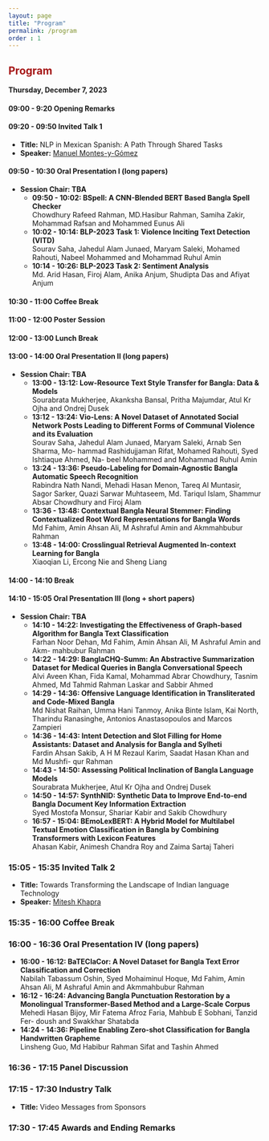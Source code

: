 ```yaml
---
layout: page
title: "Program"
permalink: /program
order : 1
---
```


<h2 style="color: #a61717">Program</h2>


<!-- ## Schedule -->
**Thursday, December 7, 2023**

#### 09:00 - 9:20 Opening Remarks


#### 09:20 - 09:50 Invited Talk 1
<!-- - **Time:** 09:20 - 09:50 -->
- **Title:** NLP in Mexican Spanish: A Path Through Shared Tasks
- **Speaker:** [Manuel Montes-y-Gómez](https://ccc.inaoep.mx/~mmontesg/)

#### 09:50 - 10:30 Oral Presentation I (long papers)
- **Session Chair: TBA**
  - **09:50 - 10:02: BSpell: A CNN-Blended BERT Based Bangla Spell Checker** <br>
  Chowdhury Rafeed Rahman, MD.Hasibur Rahman, Samiha Zakir, Mohammad Rafsan and Mohammed Eunus Ali
  - **10:02 - 10:14: BLP-2023 Task 1: Violence Inciting Text Detection (VITD)**<br>
  Sourav Saha, Jahedul Alam Junaed, Maryam Saleki, Mohamed Rahouti, Nabeel Mohammed and Mohammad Ruhul Amin
  - **10:14 - 10:26: BLP-2023 Task 2: Sentiment Analysis**<br>
  Md. Arid Hasan, Firoj Alam, Anika Anjum, Shudipta Das and Afiyat Anjum

#### 10:30 - 11:00 Coffee Break

#### 11:00 - 12:00 Poster Session

#### 12:00 - 13:00 Lunch Break

#### 13:00 - 14:00 Oral Presentation II (long papers)
- **Session Chair: TBA**
  - **13:00 - 13:12: Low-Resource Text Style Transfer for Bangla: Data & Models**<br>
  Sourabrata Mukherjee, Akanksha Bansal, Pritha Majumdar, Atul Kr Ojha and Ondrej Dusek
  - **13:12 - 13:24: Vio-Lens: A Novel Dataset of Annotated Social Network Posts Leading to Different Forms of Communal Violence and its Evaluation**<br>
  Sourav Saha, Jahedul Alam Junaed, Maryam Saleki, Arnab Sen Sharma, Mo- hammad Rashidujjaman Rifat, Mohamed Rahouti, Syed Ishtiaque Ahmed, Na- beel Mohammed and Mohammad Ruhul Amin
  - **13:24 - 13:36: Pseudo-Labeling for Domain-Agnostic Bangla Automatic Speech Recognition**<br>
  Rabindra Nath Nandi, Mehadi Hasan Menon, Tareq Al Muntasir, Sagor Sarker, Quazi Sarwar Muhtaseem, Md. Tariqul Islam, Shammur Absar Chowdhury and Firoj Alam
  - **13:36 - 13:48: Contextual Bangla Neural Stemmer: Finding Contextualized Root Word Representations for Bangla Words**<br>
  Md Fahim, Amin Ahsan Ali, M Ashraful Amin and Akmmahbubur Rahman
  - **13:48 - 14:00: Crosslingual Retrieval Augmented In-context Learning for Bangla**<br>
  Xiaoqian Li, Ercong Nie and Sheng Liang

#### 14:00 - 14:10 Break
#### 14:10 - 15:05 Oral Presentation III (long + short papers)
- **Session Chair: TBA**
  - **14:10 - 14:22: Investigating the Effectiveness of Graph-based Algorithm for Bangla Text Classification**<br>
  Farhan Noor Dehan, Md Fahim, Amin Ahsan Ali, M Ashraful Amin and Akm- mahbubur Rahman
  - **14:22 - 14:29: BanglaCHQ-Summ: An Abstractive Summarization Dataset for Medical Queries in Bangla Conversational Speech**<br>
  Alvi Aveen Khan, Fida Kamal, Mohammad Abrar Chowdhury, Tasnim Ahmed, Md Tahmid Rahman Laskar and Sabbir Ahmed
  - **14:29 - 14:36: Offensive Language Identification in Transliterated and Code-Mixed Bangla**<br>
  Md Nishat Raihan, Umma Hani Tanmoy, Anika Binte Islam, Kai North, Tharindu Ranasinghe, Antonios Anastasopoulos and Marcos Zampieri
  - **14:36 - 14:43: Intent Detection and Slot Filling for Home Assistants: Dataset and Analysis for Bangla and Sylheti**<br>
  Fardin Ahsan Sakib, A H M Rezaul Karim, Saadat Hasan Khan and Md Mushfi- qur Rahman
  - **14:43 - 14:50: Assessing Political Inclination of Bangla Language Models**<br>
  Sourabrata Mukherjee, Atul Kr Ojha and Ondrej Dusek
  - **14:50 - 14:57: SynthNID: Synthetic Data to Improve End-to-end Bangla Document Key Information Extraction**<br>
  Syed Mostofa Monsur, Shariar Kabir and Sakib Chowdhury
  - **16:57 - 15:04: BEmoLexBERT: A Hybrid Model for Multilabel Textual Emotion Classification in Bangla by Combining Transformers with Lexicon Features**<br>
  Ahasan Kabir, Animesh Chandra Roy and Zaima Sartaj Taheri

### 15:05 - 15:35 Invited Talk 2
- **Title:** Towards Transforming the Landscape of Indian language Technology
- **Speaker:** [Mitesh Khapra](http://www.cse.iitm.ac.in/~miteshk/)

### 15:35 - 16:00 Coffee Break

### 16:00 - 16:36 Oral Presentation IV (long papers)
  - **16:00 - 16:12: BaTEClaCor: A Novel Dataset for Bangla Text Error Classification and Correction**<br>
  Nabilah Tabassum Oshin, Syed Mohaiminul Hoque, Md Fahim, Amin Ahsan Ali, M Ashraful Amin and Akmmahbubur Rahman
  - **16:12 - 16:24: Advancing Bangla Punctuation Restoration by a Monolingual Transformer-Based Method and a Large-Scale Corpus**<br>
  Mehedi Hasan Bijoy, Mir Fatema Afroz Faria, Mahbub E Sobhani, Tanzid Fer- doush and Swakkhar Shatabda
  - **14:24 - 14:36: Pipeline Enabling Zero-shot Classification for Bangla Handwritten Grapheme**<br>
  Linsheng Guo, Md Habibur Rahman Sifat and Tashin Ahmed

### 16:36 - 17:15 Panel Discussion

### 17:15 - 17:30 Industry Talk
- **Title:** Video Messages from Sponsors

### 17:30 - 17:45 Awards and Ending Remarks
